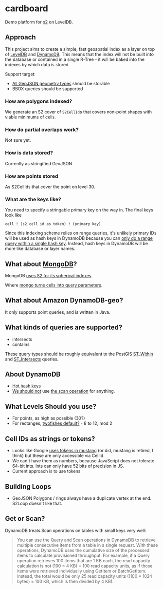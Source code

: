 # cardboard

Demo platform for [s2](https://github.com/mapbox/node-s2) on LevelDB.

## Approach

This project aims to create a simple, fast geospatial index as a layer on top
of [LevelDB](http://code.google.com/p/leveldb/) and [DynamoDB](https://aws.amazon.com/dynamodb/). This
means that the index will not be built into the database or
contained in a single R-Tree - it will be baked into the indexes by which data is stored.

Support target:

* [All GeoJSON geometry types](http://geojson.org/geojson-spec.html#geometry-objects) should be storable
* BBOX queries should be supported

### How are polygons indexed?

We generate an S2 cover of `S2CellId`s that covers non-point shapes with viable minimums of cells.

### How do partial overlaps work?

Not sure yet.

### How is data stored?

Currently as stringified GeoJSON

### How are points stored

As S2CellIds that cover the point on level 30.

### What are the keys like?

You need to specify a stringable primary key on the way in. The final keys look like

    cell ! (s2 cell id as token) ! (primary key)

Since this indexing scheme relies on range queries, it's unlikely primary IDs
will be used as hash keys in DynamoDB because you
can [only do a range query within a single hash key](http://0x74696d.com/posts/falling-in-and-out-of-love-with-dynamodb-part-ii/).
Instead, hash keys in DynamoDB will be more like database or layer names.

## What about [MongoDB](http://www.mongodb.org/)?

MongoDB [uses S2 for its spherical indexes](http://blog.mongodb.org/post/50984169045/new-geo-features-in-mongodb-2-4).

Where [mongo turns cells into query parameters](https://github.com/mongodb/mongo/blob/f5ed485c97b08490f59234bc1ddef2c80c2c88b9/src/mongo/db/index/expression_index.h#L42-161).

## What about Amazon DynamoDB-geo?

It only supports point queries, and is written in Java.

## What kinds of queries are supported?

* intersects
* contains

These query types should be roughly equivalent to the PostGIS [ST_Within](http://postgis.refractions.net/documentation/manual-1.4/ST_Within.html)
and [ST_Intersects](http://postgis.org/docs/ST_Intersects.html) queries.

## About DynamoDB

* [Hot hash keys](http://nate.io/dynamodb-and-hot-hash-keys/)
* [We should not](http://simondlr.com/post/26360955465/dynamodb-is-awesome-but) use [the scan operation](http://blog.coredumped.org/2012/01/amazon-dynamodb.html) for anything.

## What Levels Should you use?

* For points, as high as possible (30?)
* For rectanges, [twofishes default?](https://github.com/foursquare/twofishes/blob/master/util/src/main/scala/GeometryUtils.scala#L10-14) - 8 to 12, mod 2

## Cell IDs as strings or tokens?

* Looks like Google [uses tokens in mustang](https://github.com/mapbox/node-s2/blob/69b063dc2ef7a3e41d1d0b3079599105d29ddec6/geometry/s2cellid.cc#L168-187) (or did, mustang is retired, I think)
  but these are only accessible via CellId.
* We can't have them as numbers, because JavaScript does not tolerate 64-bit
  ints. Ints can only have 52 bits of precision in JS.
* Current approach is to use tokens

## Building Loops

* GeoJSON Polygons / rings always have a duplicate vertex at the end. S2Loop doesn't like that.

## Get or Scan?

DynamoDB treats Scan operations on tables with small keys very well:

> You can use the Query and Scan operations in DynamoDB to retrieve multiple consecutive items from a table in a single request. With these operations, DynamoDB uses the cumulative size of the processed items to calculate provisioned throughput. For example, if a Query operation retrieves 100 items that are 1 KB each, the read capacity calculation is not (100 × 4 KB) = 100 read capacity units, as if those items were retrieved individually using GetItem or BatchGetItem. Instead, the total would be only 25 read capacity units ((100 * 1024 bytes) = 100 KB, which is then divided by 4 KB).
